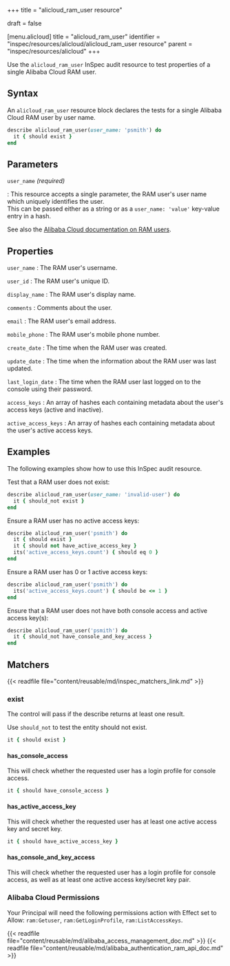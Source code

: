 +++
title = "alicloud_ram_user resource"

draft = false


[menu.alicloud]
title = "alicloud_ram_user"
identifier = "inspec/resources/alicloud/alicloud_ram_user resource"
parent = "inspec/resources/alicloud"
+++

Use the `alicloud_ram_user` InSpec audit resource to test properties of a single Alibaba Cloud RAM user.

## Syntax

An `alicloud_ram_user` resource block declares the tests for a single Alibaba Cloud RAM user by user name.

```ruby
describe alicloud_ram_user(user_name: 'psmith') do
  it { should exist }
end
```

## Parameters

`user_name` _(required)_

: This resource accepts a single parameter, the RAM user's user name which uniquely identifies the user.  
  This can be passed either as a string or as a `user_name: 'value'` key-value entry in a hash.

See also the [Alibaba Cloud documentation on RAM users](https://www.alibabacloud.com/help/doc-detail/122148.htm?spm=a2c63.p38356.b99.20.12456fb6z4r7Hz).

## Properties

`user_name`
: The RAM user's username.

`user_id`
: The RAM user's unique ID.

`display_name`
: The RAM user's display name.

`comments`
: Comments about the user.

`email`
: The RAM user's email address.

`mobile_phone`
: The RAM user's mobile phone number.

`create_date`
: The time when the RAM user was created.

`update_date`
: The time when the information about the RAM user was last updated.

`last_login_date`
: The time when the RAM user last logged on to the console using their password.

`access_keys`
: An array of hashes each containing metadata about the user's access keys (active and inactive).

`active_access_keys`
: An array of hashes each containing metadata about the user's active access keys.

## Examples

The following examples show how to use this InSpec audit resource.

Test that a RAM user does not exist:

```ruby
describe alicloud_ram_user(user_name: 'invalid-user') do
  it { should_not exist }
end
```

Ensure a RAM user has no active access keys:

```ruby
describe alicloud_ram_user('psmith') do
  it { should exist }
  it { should not have_active_access_key }
  its('active_access_keys.count') { should eq 0 }
end
```

Ensure a RAM user has 0 or 1 active access keys:

```ruby
describe alicloud_ram_user('psmith') do
  its('active_access_keys.count') { should be <= 1 }
end
```

Ensure that a RAM user does not have both console access and active access key(s):

```ruby
describe alicloud_ram_user('psmith') do
  it { should_not have_console_and_key_access }
end
```

## Matchers

{{< readfile file="content/reusable/md/inspec_matchers_link.md" >}}

### exist

The control will pass if the describe returns at least one result.

Use `should_not` to test the entity should not exist.

```ruby
it { should exist }
```

#### has_console_access

This will check whether the requested user has a login profile for console access.

```ruby
it { should have_console_access }
```

#### has_active_access_key

This will check whether the requested user has at least one active access key and secret key.

```ruby
it { should have_active_access_key }
```

#### has_console_and_key_access

This will check whether the requested user has a login profile for console access, as well as at least one active access key/secret key pair.

### Alibaba Cloud Permissions

Your Principal will need the following permissions action with Effect set to Allow: `ram:Getuser`, `ram:GetLoginProfile`, `ram:ListAccessKeys`.

{{< readfile file="content/reusable/md/alibaba_access_management_doc.md" >}}
{{< readfile file="content/reusable/md/alibaba_authentication_ram_api_doc.md" >}}
